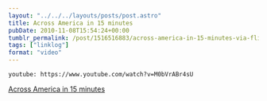 ```yaml
---
layout: "../../../layouts/posts/post.astro"
title: Across America in 15 minutes
pubDate: 2010-11-08T15:54:24+00:00
tumblr_permalink: /post/1516516883/across-america-in-15-minutes-via-flippersvideo
tags: ["linklog"]
format: "video"
---
```


`youtube: https://www.youtube.com/watch?v=M0bVrABr4sU`

[Across America in 15 minutes][1]

[1]: https://www.youtube.com/watch?v=M0bVrABr4sU
